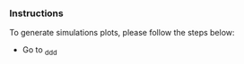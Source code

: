 ### Instructions
To generate simulations plots, please follow the steps below:
- Go to <sub>ddd</sub>
